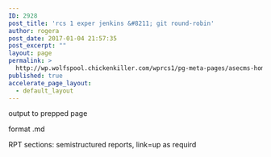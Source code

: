 ```yaml
---
ID: 2928
post_title: 'rcs 1 exper jenkins &#8211; git round-robin'
author: rogera
post_date: 2017-01-04 21:57:35
post_excerpt: ""
layout: page
permalink: >
  http://wp.wolfspool.chickenkiller.com/wprcs1/pg-meta-pages/asecms-home/rcs-1-exper-jenkins-git-round-robin/
published: true
accelerate_page_layout:
  - default_layout
---
```

output to prepped page

format .md

RPT sections: semistructured reports, link=up as requird

&nbsp;